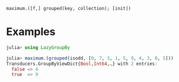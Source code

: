     maximum.([f,] grouped(key, collection); [init])

# Examples

```julia
julia> using LazyGroupBy

julia> maximum.(grouped(isodd, [0, 7, 3, 1, 5, 9, 4, 3, 0, 5]))
Transducers.GroupByViewDict{Bool,Int64,…} with 2 entries:
  false => 4
  true  => 9
```
